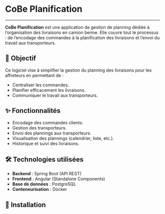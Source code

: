 # CoBe Planification

***

**CoBe Planification** est une application de gestion de planning dédiée à l’organisation des livraisons en camion benne. 
Elle couvre tout le processus : de l’encodage des commandes à la planification des livraisons et l’envoi du travail aux transporteurs.

## 🚚 Objectif

Ce logiciel vise à simplifier la gestion du planning des livraisons pour les affreteurs en permettant de :
- Centraliser les commandes.
- Planifier efficacement les livraisons.
- Communiquer le travail aux transporteurs.

## ✨ Fonctionnalités

- Encodage des commandes clients.
- Gestion des transporteurs.
- Envoi des plannings aux transporteurs.
- Visualisation des plannings (calendrier, liste, etc.).
- Historique et suivi des livraisons.

## 🛠️ Technologies utilisées

- **Backend** : Spring Boot (API REST)
- **Frontend** : Angular (Standalone Components)
- **Base de données** : PostgreSQL
- **Conteneurisation** : Docker

## 🚀 Installation